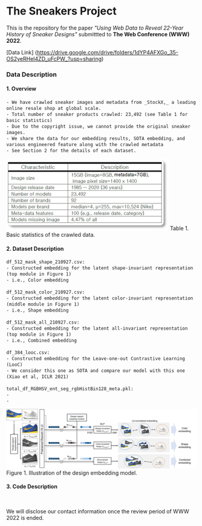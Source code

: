 # The Sneakers Project

This is the repository for the paper _"Using Web Data to Reveal 22-Year History of Sneaker Designs"_ submittted to **The Web Conference (WWW) 2022**.

[Data Link] (https://drive.google.com/drive/folders/1dYP4AFXGo_35-OS2yeRHeI4ZD_uFcPW_?usp=sharing)
### Data Description

#### 1. Overview
```
- We have crawled sneaker images and metadata from _StockX,_ a leading online resale shop at global scale.
- Total number of sneaker products crawled: 23,492 (see Table 1 for basic statistics)
- Due to the copyright issue, we cannot provide the original sneaker images.
- We share the data for our embedding results, SOTA embedding, and various engineered feature along with the crawled metadata
- See Section 2 for the details of each dataset.
```

<img src="./source/sneaker_table.jpg">
Table 1. Basic statistics of the crawled data.

#### 2. Dataset Description
```
df_512_mask_shape_210927.csv:
- Constructed embedding for the latent shape-invariant representation (top module in Figure 1)
- i.e., Color embedding

df_512_mask_color_210927.csv:
- Constructed embedding for the latent color-invariant representation (middle module in Figure 1)
- i.e., Shape embedding

df_512_mask_all_210927.csv:
- Constructed embedding for the latent all-invariant representation (top module in Figure 1)
- i.e., Combined embedding

df_384_looc.csv:
- Constructed embedding for the Leave-one-out Contrastive Learning (LooC)
- We consider this one as SOTA and compare our model with this one (Xiao et al, ICLR 2021)

total_df_RGBHSV_ent_seg_rgbHistBin128_meta.pkl:
- 
- 
```

<img src="./source/sneaker_embedding.jpg">
Figure 1. Illustration of the design embedding model.

#### 3. Code Description
```


```

We will disclose our contact information once the review period of WWW 2022 is ended.

<end of document>


<!--
### Hi there 👋

**embSneakers/embSneakers** is a ✨ _special_ ✨ repository because its `README.md` (this file) appears on your GitHub profile.

Here are some ideas to get you started:

- 🔭 I’m currently working on ...
- 🌱 I’m currently learning ...
- 👯 I’m looking to collaborate on ...
- 🤔 I’m looking for help with ...
- 💬 Ask me about ...
- 📫 How to reach me: ...
- 😄 Pronouns: ...
- ⚡ Fun fact: ...
-->

